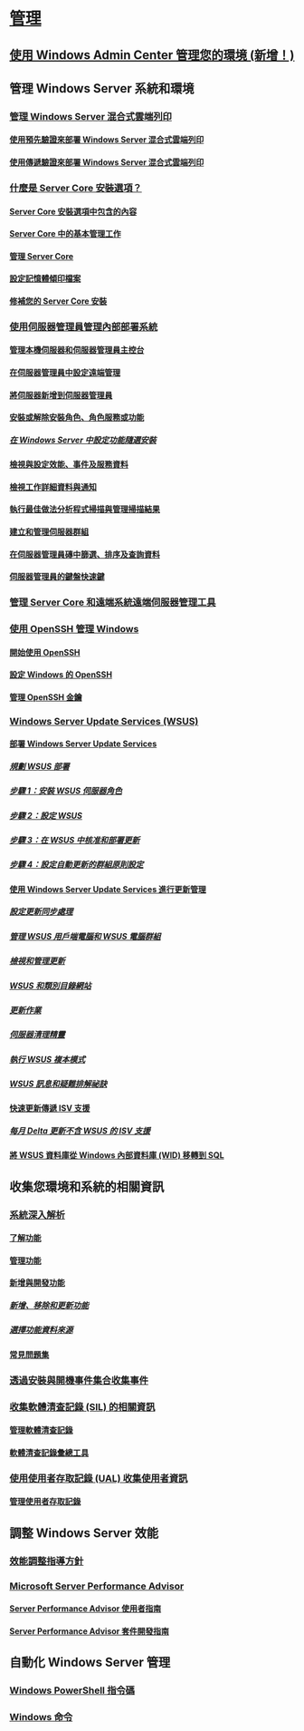 # [管理](manage-windows-server.md)
## [使用 Windows Admin Center 管理您的環境 (新增！)](../manage/windows-admin-center/overview.md)
## 管理 Windows Server 系統和環境
### [管理 Windows Server 混合式雲端列印](hybrid-cloud-print/hybrid-cloud-print-overview.md)
#### [使用預先驗證來部署 Windows Server 混合式雲端列印](hybrid-cloud-print/hybrid-cloud-print-deploy.md)
#### [使用傳遞驗證來部署 Windows Server 混合式雲端列印](hybrid-cloud-print/hybrid-cloud-print-deploy-passthrough.md)
### [什麼是 Server Core 安裝選項？](server-core/what-is-server-core.md)
#### [Server Core 安裝選項中包含的內容](server-core/server-core-roles-and-services.md)
#### [Server Core 中的基本管理工作](server-core/server-core-administer.md)
#### [管理 Server Core](server-core/server-core-manage.md)
#### [設定記憶體傾印檔案](server-core/server-core-memory-dump.md)
#### [修補您的 Server Core 安裝](server-core/server-core-servicing.md)
### [使用伺服器管理員管理內部部署系統](server-manager/server-manager.md)
#### [管理本機伺服器和伺服器管理員主控台](server-manager/manage-the-local-server-and-the-server-manager-console.md)
#### [在伺服器管理員中設定遠端管理](server-manager/configure-remote-management-in-server-manager.md)
#### [將伺服器新增到伺服器管理員](server-manager/add-servers-to-server-manager.md)
#### [安裝或解除安裝角色、角色服務或功能](server-manager/install-or-uninstall-roles-role-services-or-features.md)
##### [在 Windows Server 中設定功能隨選安裝](server-manager/configure-features-on-demand-in-windows-server.md)
#### [檢視與設定效能、事件及服務資料](server-manager/view-and-configure-performance-event-and-service-data.md)
#### [檢視工作詳細資料與通知](server-manager/view-task-details-and-notifications.md)
#### [執行最佳做法分析程式掃描與管理掃描結果](server-manager/run-best-practices-analyzer-scans-and-manage-scan-results.md)
#### [建立和管理伺服器群組](server-manager/create-and-manage-server-groups.md)
#### [在伺服器管理員磚中篩選、排序及查詢資料](server-manager/filter-sort-and-query-data-in-server-manager-tiles.md)
#### [伺服器管理員的鍵盤快速鍵](server-manager/keyboard-shortcuts-for-server-manager.md)
### [管理 Server Core 和遠端系統遠端伺服器管理工具](../remote/remote-server-administration-tools.md)
### [使用 OpenSSH 管理 Windows](OpenSSH/OpenSSH_Overview.md)
#### [開始使用 OpenSSH](OpenSSH/OpenSSH_Install_FirstUse.md)
#### [設定 Windows 的 OpenSSH](OpenSSH/OpenSSH_Server_Configuration.md)
#### [管理 OpenSSH 金鑰](OpenSSH/OpenSSH_KeyManagement.md)
### [Windows Server Update Services (WSUS)](windows-server-update-services/get-started/windows-server-update-services-wsus.md)
#### [部署 Windows Server Update Services](windows-server-update-services/deploy/deploy-windows-server-update-services.md)
##### [規劃 WSUS 部署](windows-server-update-services/plan/plan-your-wsus-deployment.md)
##### [步驟 1：安裝 WSUS 伺服器角色](windows-server-update-services/deploy/1-install-the-wsus-server-role.md)
##### [步驟 2：設定 WSUS](windows-server-update-services/deploy/2-configure-wsus.md)
##### [步驟 3：在 WSUS 中核准和部署更新](windows-server-update-services/deploy/3-approve-and-deploy-updates-in-wsus.md)
##### [步驟 4：設定自動更新的群組原則設定](windows-server-update-services/deploy/4-configure-group-policy-settings-for-automatic-updates.md)
#### [使用 Windows Server Update Services 進行更新管理](windows-server-update-services/manage/update-management-with-windows-server-update-services.md)
##### [設定更新同步處理](windows-server-update-services/manage/setting-up-update-synchronizations.md)
##### [管理 WSUS 用戶端電腦和 WSUS 電腦群組](windows-server-update-services/manage/managing-wsus-client-computers-and-wsus-computer-groups.md)
##### [檢視和管理更新](windows-server-update-services/manage/viewing-and-managing-updates.md)
##### [WSUS 和類別目錄網站](windows-server-update-services/manage/wsus-and-the-catalog-site.md)
##### [更新作業](windows-server-update-services/manage/updates-operations.md)
##### [伺服器清理精靈](windows-server-update-services/manage/the-server-cleanup-wizard.md)
##### [執行 WSUS 複本模式](windows-server-update-services/manage/running-wsus-replica-mode.md)
##### [WSUS 訊息和疑難排解祕訣](windows-server-update-services/manage/wsus-messages-and-troubleshooting-tips.md)
#### [快速更新傳遞 ISV 支援](windows-server-update-services/deploy/express-update-delivery-isv-support.md)
##### [每月 Delta 更新不含 WSUS 的 ISV 支援](windows-server-update-services/deploy/monthly-delta-update-isv-support-without-WSUS.md)
#### [將 WSUS 資料庫從 Windows 內部資料庫 (WID) 移轉到 SQL](windows-server-update-services/manage/wid-to-sql-migration.md)

## 收集您環境和系統的相關資訊
### [系統深入解析](..\manage\system-insights\overview.md)
#### [了解功能](..\manage\system-insights\understanding-capabilities.md)
#### [管理功能](..\manage\system-insights\managing-capabilities.md)
#### [新增與開發功能](..\manage\system-insights\adding-and-developing-capabilities.md)
##### [新增、移除和更新功能](..\manage\system-insights\add-remove-update-capabilities.md)
##### [選擇功能資料來源](..\manage\system-insights\data-sources.md)
#### [常見問題集](..\manage\system-insights\faq.md)
### [透過安裝與開機事件集合收集事件](Get-started-with-Setup-and-Boot-Event-Collection.md)
### [收集軟體清查記錄 (SIL) 的相關資訊](software-inventory-logging/get-started-with-software-inventory-logging.md)
#### [管理軟體清查記錄](software-inventory-logging/manage-software-inventory-logging.md)
#### [軟體清查記錄彙總工具](software-inventory-logging/software-inventory-logging-aggregator.md)
### [使用使用者存取記錄 (UAL) 收集使用者資訊](user-access-logging/get-started-with-user-access-logging.md)
#### [管理使用者存取記錄](user-access-logging/manage-user-access-logging.md)

## 調整 Windows Server 效能
### [效能調整指導方針](performance-tuning/index.md) 
### [Microsoft Server Performance Advisor](server-performance-advisor/microsoft-server-performance-advisor.md)
#### [Server Performance Advisor 使用者指南](server-performance-advisor/server-performance-advisor-users-guide.md)
#### [Server Performance Advisor 套件開發指南](server-performance-advisor/server-performance-advisor-pack-development-guide.md)

## 自動化 Windows Server 管理
### [Windows PowerShell 指令碼](/powershell/scripting/powershell-scripting?view=powershell-5.1)
### [Windows 命令](windows-commands/windows-commands.md)


<!--
#### [A-Z list](windows-commands/a-z-list.md)
#### [Command-Line Syntax Key](windows-commands/command-line-syntax-key.md)
#### [Commands by Server Role](windows-commands/commands-by-server-role.md)
##### [Print Command Reference](windows-commands/print-command-reference.md)
##### [Services for Network File System Command Reference](windows-commands/services-for-network-file-system-command-reference.md)
##### [Remote Desktop Services (Terminal Services) Command Reference](windows-commands/remote-desktop-services-terminal-services-command-reference.md)
##### [Windows Server Backup Command Reference](windows-commands/windows-server-backup-command-reference.md) -->